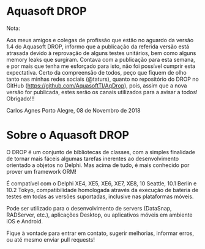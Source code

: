# Aquasoft DROP

Nota:

Aos meus amigos e colegas de profissão que estão no aguardo da versão 1.4 do Aquasoft DROP, informo que a publicação da referida versão está atrasada devido à reprovação de alguns testes unitários, bem como alguns memory leaks que surgiram. Contava com a publicação para esta semana, e por mais que tenha me esforçado para isto, não foi possível cumprir esta expectativa. Certo da compreensão de todos, peço que fiquem de olho tanto nas minhas redes sociais (@taturs), quanto no repositório do DROP no GitHub (https://github.com/AquasoftTI/AqDrop), pois, assim que a nova versão for publicada, estes serão os canais utilizados para a avisar a todos! Obrigado!!!

Carlos Agnes
Porto Alegre, 08 de Novembro de 2018


# Sobre o Aquasoft DROP

O DROP é um conjunto de bibliotecas de classes, com a simples finalidade de tornar mais fáceis algumas tarefas inerentes ao desenvolvimento orientado a objetos no Delphi. Mas acima de tudo, é mais conhecido por prover um framework ORM!

É compatível com o Delphi XE4, XE5, XE6, XE7, XE8, 10 Seattle, 10.1 Berlin e 10.2 Tokyo, compatibilidade homologada através da execução de bateria de testes em todas as versões suportadas, inclusive nas plataformas móveis.

Pode ser utilizado para o desenvolvimento de servers (DataSnap, RADServer, etc.), aplicações Desktop, ou aplicativos móveis em ambiente iOS e Android.

Fique à vontade para entrar em contato, sugerir melhorias, informar erros, ou até mesmo enviar pull requests!
